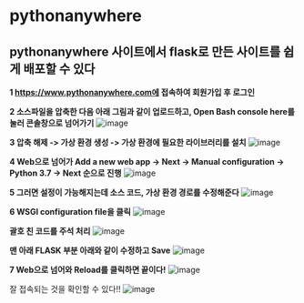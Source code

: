 # pythonanywhere

## pythonanywhere 사이트에서 flask로 만든 사이트를 쉽게 배포할 수 있다

**1 https://www.pythonanywhere.com에 접속하여 회원가입 후 로그인**

**2 소스파일을 압축한 다음 아래 그림과 같이 업로드하고, Open Bash console here를 눌러 콘솔창으로 넘어가기**
![image](https://user-images.githubusercontent.com/29765855/145246021-d73c32d3-258f-477c-82c3-a35397527315.png)

**3 압축 해제 -> 가상 환경 생성 -> 가상 환경에 필요한 라이브러리를 설치**
![image](https://user-images.githubusercontent.com/29765855/145246735-5dd7f448-42b6-47e1-b089-33229cec68c0.png)

**4 Web으로 넘어가 Add a new web app -> Next -> Manual configuration -> Python 3.7 -> Next 순으로 진행**
![image](https://user-images.githubusercontent.com/29765855/145247238-022b060d-ca74-4cb2-93a4-2fbb8aa6444b.png)

**5 그러면 설정이 가능해지는데 소스 코드, 가상 환경 경로를 수정해준다**
![image](https://user-images.githubusercontent.com/29765855/145247867-82dca05a-77ee-45f1-817c-91dd65089939.png)

**6 WSGI configuration file을 클릭**
![image](https://user-images.githubusercontent.com/29765855/145248371-86f2c884-21a8-4e1c-b79d-59f1aeb9adb6.png)  

**괄호 친 코드를 주석 처리**
![image](https://user-images.githubusercontent.com/29765855/145248516-4561c20e-fff6-4c12-8c77-66efed89a8e8.png)  

**맨 아래 FLASK 부분 아래와 같이 수정하고 Save**
![image](https://user-images.githubusercontent.com/29765855/145248886-f8e6fe5a-5ce3-4ab8-9906-bb4a773b372d.png)

**7 Web으로 넘어와 Reload를 클릭하면 끝이다!**
![image](https://user-images.githubusercontent.com/29765855/145249820-c66d102d-8990-4cbb-86fb-9252e5a79188.png)

잘 접속되는 것을 확인할 수 있다!!
![image](https://user-images.githubusercontent.com/29765855/145253592-8a32afe4-4510-4c0d-acaf-194ebed0518a.png)
